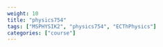 ```yaml
---
weight: 10
title: "physics754"
tags: ["MSPHYSIK2", "physics754", "ECThPhysics"]
categories: ["course"]
---
```

